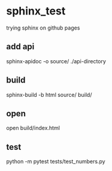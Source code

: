 # sphinx_test
trying sphinx on github pages

## add api
sphinx-apidoc -o source/ ./api-directory

## build
sphinx-build -b html source/ build/

## open 
open build/index.html

## test
python -m pytest tests/test_numbers.py
